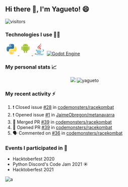 ## Hi there 👋, I'm Yagueto! 😄


![visitors](https://visitor-badge-reloaded.herokuapp.com/badge?page_id=yagueto_fina&style=for-the-badge)

### Technologies I use 👨‍💻

<p align="left"> 
<a href="https://www.python.org" target="_blank"><img src="https://raw.githubusercontent.com/devicons/devicon/master/icons/python/python-original.svg" alt="python" width="40" height="40"/> </a> 
<a href="https://developer.android.com" target="_blank"> <img src="https://raw.githubusercontent.com/devicons/devicon/master/icons/android/android-original-wordmark.svg" alt="android" width="40" height="40"/> </a>
<a href="https://www.java.com" target="_blank"><img src="https://raw.githubusercontent.com/devicons/devicon/master/icons/java/java-original.svg" alt="java" width="40" height="40"/></a>
<a href="https://www.godotengine.org" target="_blank"><img src="https://cdn.jsdelivr.net/gh/devicons/devicon/icons/godot/godot-original.svg" alt="Godot Engine" width="40" height="40"/> </a>

### My personal stats 📈
<div align="center"> 
  <a>
    <img src=https://github-readme-stats.vercel.app/api?username=yagueto&count_private=true&show_icons=true width=50%></img>
  </a>
  <img src="https://github-readme-streak-stats.herokuapp.com/?user=yagueto" alt="yagueto" width=49% />
</div>


### My recent activity ⚡

  <!--START_SECTION:activity-->
1. ❗️ Closed issue [#28](https://github.com/codemonsters/racekombat/issues/28) in [codemonsters/racekombat](https://github.com/codemonsters/racekombat)
2. ❗️ Opened issue [#1](https://github.com/JaimeObregon/metanavarra/issues/1) in [JaimeObregon/metanavarra](https://github.com/JaimeObregon/metanavarra)
3. 🎉 Merged PR [#39](https://github.com/codemonsters/racekombat/pull/39) in [codemonsters/racekombat](https://github.com/codemonsters/racekombat)
4. 💪 Opened PR [#39](https://github.com/codemonsters/racekombat/pull/39) in [codemonsters/racekombat](https://github.com/codemonsters/racekombat)
5. 🗣 Commented on [#36](https://github.com/codemonsters/racekombat/issues/36) in [codemonsters/racekombat](https://github.com/codemonsters/racekombat)
  <!--END_SECTION:activity-->
  

### Events I participated in 📆

- Hacktoberfest 2020
- Python Discord's Code Jam 2021 ☀️
- Hacktoberfest 2021

![a](https://api.countapi.xyz/hit/yaguetogithub/profile?img)
